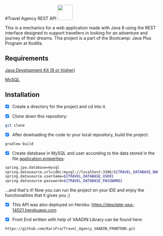 #Travel Agency REST API <img src="https://image.flaticon.com/icons/svg/2990/2990507.svg" width="50" height="50"> 
  
This is a mechanics for a web application made with Java 8 using the REST interface designed to support travellers in looking for an adventure and journey of their dreams. 
This project is a part of the Bootcamp: Java Plus Program at Kodilla.

## Requirements

[Java Development Kit (8 or higher)](https://www.oracle.com/java/technologies/javase-jdk8-downloads.html)

[MySQL](https://www.mysql.com/)
## Installation

-[x] Create a directory for the project and cd into it.

-[x] Clone down this repository:

```bash
git clone 
```
-[x] After dowloading the code to your local repository, build the project:

```bash
gradlew build
```
-[x] Create database in MySQL and user according to the data stored in the file [application.properties]():

```bash
spring.jpa.database=mysql
spring.datasource.url=jdbc:mysql://localhost:3306/${TRAVEL_DATABASE_NAME}?serverTimezone=Europe/Warsaw&useSSL=False&allowPublicKeyRetrieval=true
spring.datasource.username=${TRAVEL_DATABASE_USER}
spring.datasource.password=${TRAVEL_DATABASE_PASSWORD}
```

...and that's it! Now you can run the project on your IDE and enjoy the functionalities that it gives you ;)

-[x] This API was also deployed on Heroku: https://desolate-sea-14021.herokuapp.com

-[x] Front End written with help of VAADIN Library can be found here: 

```bash
https://github.com/KariFra/Travel_Agency_VAADIN_FRONTEND.git
```
